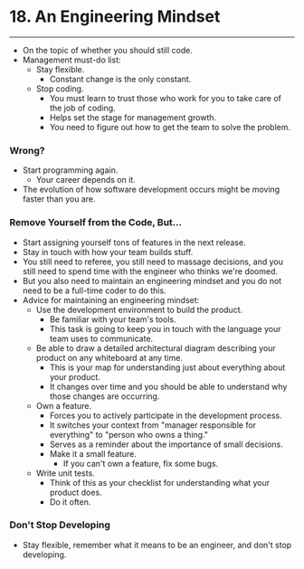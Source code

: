# 18. An Engineering Mindset
----
- On the topic of whether you should still code.
- Management must-do list:
  - Stay flexible.
    - Constant change is the only constant.
  - Stop coding.
    - You must learn to trust those who work for you to take care of the job of coding.
    - Helps set the stage for management growth.
    - You need to figure out how to get the team to solve the problem.

### Wrong?
- Start programming again.
  - Your career depends on it.
- The evolution of how software development occurs might be moving faster than you are.

### Remove Yourself from the Code, But...
- Start assigning yourself tons of features in the next release.
- Stay in touch with how your team builds stuff.
- You still need to referee, you still need to massage decisions, and you still need to spend time with the engineer who thinks we're doomed.
- But you also need to maintain an engineering mindset and you do not need to be a full-time coder to do this.
- Advice for maintaining an engineering mindset:
  - Use the development environment to build the product.
    - Be familiar with your team's tools.
    - This task is going to keep you in touch with the language your team uses to communicate.
  - Be able to draw a detailed architectural diagram describing your product on any whiteboard at any time.
    - This is your map for understanding just about everything about your product.
    - It changes over time and you should be able to understand why those changes are occurring.
  - Own a feature.
    - Forces you to actively participate in the development process.
    - It switches your context from "manager responsible for everything" to "person who owns a thing."
    - Serves as a reminder about the importance of small decisions.
    - Make it a small feature.
      - If you can't own a feature, fix some bugs.
  - Write unit tests.
    - Think of this as your checklist for understanding what your product does.
    - Do it often.

### Don't Stop Developing
- Stay flexible, remember what it means to be an engineer, and don't stop developing.